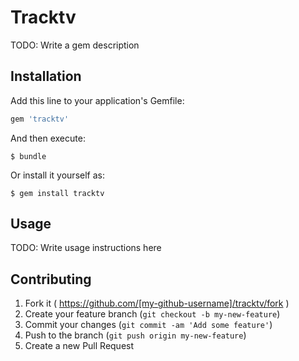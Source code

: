 # Tracktv

TODO: Write a gem description

## Installation

Add this line to your application's Gemfile:

```ruby
gem 'tracktv'
```

And then execute:

    $ bundle

Or install it yourself as:

    $ gem install tracktv

## Usage

TODO: Write usage instructions here

## Contributing

1. Fork it ( https://github.com/[my-github-username]/tracktv/fork )
2. Create your feature branch (`git checkout -b my-new-feature`)
3. Commit your changes (`git commit -am 'Add some feature'`)
4. Push to the branch (`git push origin my-new-feature`)
5. Create a new Pull Request
